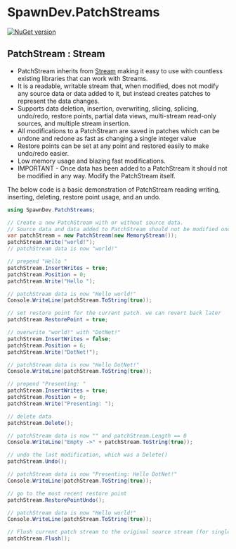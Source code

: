# SpawnDev.PatchStreams

[![NuGet version](https://badge.fury.io/nu/SpawnDev.PatchStreams.svg)](https://www.nuget.org/packages/SpawnDev.PatchStreams)

## PatchStream : Stream

- PatchStream inherits from [Stream](https://learn.microsoft.com/en-us/dotnet/api/system.io.stream?view=net-8.0) making it easy to use with countless existing libraries that can work with Streams.
- It is a readable, writable stream that, when modified, does not modify any source data or data added to it, but instead creates patches to represent the data changes.
- Supports data deletion, insertion, overwriting, slicing, splicing, undo/redo, restore points, partial data views, multi-stream read-only sources, and multiple stream insertion.
- All modifications to a PatchStream are saved in patches which can be undone and redone as fast as changing a single integer value
- Restore points can be set at any point and restored easily to make undo/redo easier.
- Low memory usage and blazing fast modifications.
- IMPORTANT - Once data has been added to a PatchStream it should not be modified in any way. Modify the PatchStream itself.


The below code is a basic demonstration of PatchStream reading writing, inserting, deleting, restore point usage, and an undo.
```cs
using SpawnDev.PatchStreams;

// Create a new PatchStream with or without source data.
// Source data and data added to PatchStream should not be modified once it is added
var patchStream = new PatchStream(new MemoryStream());
patchStream.Write("world!");
// patchStream data is now "world!"

// prepend "Hello "
patchStream.InsertWrites = true;
patchStream.Position = 0;
patchStream.Write("Hello ");

// patchStream data is now "Hello world!"
Console.WriteLine(patchStream.ToString(true));

// set restore point for the current patch. we can revert back later
patchStream.RestorePoint = true;

// overwrite "world!" with "DotNet!"
patchStream.InsertWrites = false;
patchStream.Position = 6;
patchStream.Write("DotNet!");

// patchStream data is now "Hello DotNet!"
Console.WriteLine(patchStream.ToString(true));

// prepend "Presenting: "
patchStream.InsertWrites = true;
patchStream.Position = 0;
patchStream.Write("Presenting: ");

// delete data
patchStream.Delete();

// patchStream data is now "" and patchStream.Length == 0
Console.WriteLine("Empty ->" + patchStream.ToString(true));

// undo the last modification, which was a Delete()
patchStream.Undo();

// patchStream data is now "Presenting: Hello DotNet!"
Console.WriteLine(patchStream.ToString(true));

// go to the most recent restore point
patchStream.RestorePointUndo();

// patchStream data is now "Hello world!"
Console.WriteLine(patchStream.ToString(true));

// Flush current patch stream to the original source stream (for single, writable source streams only)
patchStream.Flush();

```